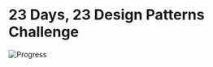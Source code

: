 # 23 Days, 23 Design Patterns Challenge  
![Progress](https://img.shields.io/badge/progress-1%2F23-brightgreen)  

